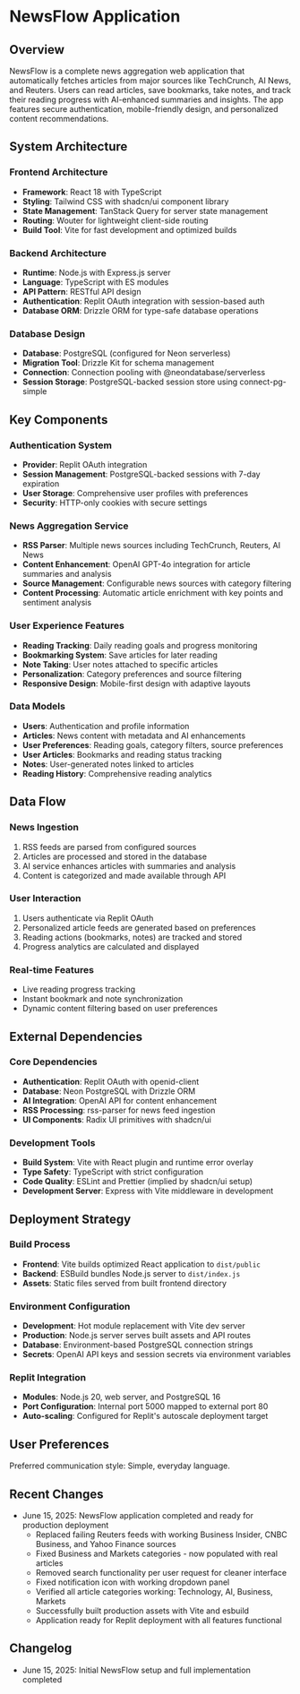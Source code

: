 # NewsFlow Application

## Overview

NewsFlow is a complete news aggregation web application that automatically fetches articles from major sources like TechCrunch, AI News, and Reuters. Users can read articles, save bookmarks, take notes, and track their reading progress with AI-enhanced summaries and insights. The app features secure authentication, mobile-friendly design, and personalized content recommendations.

## System Architecture

### Frontend Architecture
- **Framework**: React 18 with TypeScript
- **Styling**: Tailwind CSS with shadcn/ui component library
- **State Management**: TanStack Query for server state management
- **Routing**: Wouter for lightweight client-side routing
- **Build Tool**: Vite for fast development and optimized builds

### Backend Architecture
- **Runtime**: Node.js with Express.js server
- **Language**: TypeScript with ES modules
- **API Pattern**: RESTful API design
- **Authentication**: Replit OAuth integration with session-based auth
- **Database ORM**: Drizzle ORM for type-safe database operations

### Database Design
- **Database**: PostgreSQL (configured for Neon serverless)
- **Migration Tool**: Drizzle Kit for schema management
- **Connection**: Connection pooling with @neondatabase/serverless
- **Session Storage**: PostgreSQL-backed session store using connect-pg-simple

## Key Components

### Authentication System
- **Provider**: Replit OAuth integration
- **Session Management**: PostgreSQL-backed sessions with 7-day expiration
- **User Storage**: Comprehensive user profiles with preferences
- **Security**: HTTP-only cookies with secure settings

### News Aggregation Service
- **RSS Parser**: Multiple news sources including TechCrunch, Reuters, AI News
- **Content Enhancement**: OpenAI GPT-4o integration for article summaries and analysis
- **Source Management**: Configurable news sources with category filtering
- **Content Processing**: Automatic article enrichment with key points and sentiment analysis

### User Experience Features
- **Reading Tracking**: Daily reading goals and progress monitoring
- **Bookmarking System**: Save articles for later reading
- **Note Taking**: User notes attached to specific articles
- **Personalization**: Category preferences and source filtering
- **Responsive Design**: Mobile-first design with adaptive layouts

### Data Models
- **Users**: Authentication and profile information
- **Articles**: News content with metadata and AI enhancements
- **User Preferences**: Reading goals, category filters, source preferences
- **User Articles**: Bookmarks and reading status tracking
- **Notes**: User-generated notes linked to articles
- **Reading History**: Comprehensive reading analytics

## Data Flow

### News Ingestion
1. RSS feeds are parsed from configured sources
2. Articles are processed and stored in the database
3. AI service enhances articles with summaries and analysis
4. Content is categorized and made available through API

### User Interaction
1. Users authenticate via Replit OAuth
2. Personalized article feeds are generated based on preferences
3. Reading actions (bookmarks, notes) are tracked and stored
4. Progress analytics are calculated and displayed

### Real-time Features
- Live reading progress tracking
- Instant bookmark and note synchronization
- Dynamic content filtering based on user preferences

## External Dependencies

### Core Dependencies
- **Authentication**: Replit OAuth with openid-client
- **Database**: Neon PostgreSQL with Drizzle ORM
- **AI Integration**: OpenAI API for content enhancement
- **RSS Processing**: rss-parser for news feed ingestion
- **UI Components**: Radix UI primitives with shadcn/ui

### Development Tools
- **Build System**: Vite with React plugin and runtime error overlay
- **Type Safety**: TypeScript with strict configuration
- **Code Quality**: ESLint and Prettier (implied by shadcn/ui setup)
- **Development Server**: Express with Vite middleware in development

## Deployment Strategy

### Build Process
- **Frontend**: Vite builds optimized React application to `dist/public`
- **Backend**: ESBuild bundles Node.js server to `dist/index.js`
- **Assets**: Static files served from built frontend directory

### Environment Configuration
- **Development**: Hot module replacement with Vite dev server
- **Production**: Node.js server serves built assets and API routes
- **Database**: Environment-based PostgreSQL connection strings
- **Secrets**: OpenAI API keys and session secrets via environment variables

### Replit Integration
- **Modules**: Node.js 20, web server, and PostgreSQL 16
- **Port Configuration**: Internal port 5000 mapped to external port 80
- **Auto-scaling**: Configured for Replit's autoscale deployment target

## User Preferences

Preferred communication style: Simple, everyday language.

## Recent Changes

- June 15, 2025: NewsFlow application completed and ready for production deployment
  - Replaced failing Reuters feeds with working Business Insider, CNBC Business, and Yahoo Finance sources
  - Fixed Business and Markets categories - now populated with real articles
  - Removed search functionality per user request for cleaner interface
  - Fixed notification icon with working dropdown panel
  - Verified all article categories working: Technology, AI, Business, Markets
  - Successfully built production assets with Vite and esbuild
  - Application ready for Replit deployment with all features functional

## Changelog

- June 15, 2025: Initial NewsFlow setup and full implementation completed